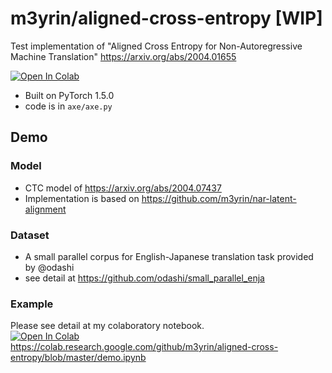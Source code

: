 # m3yrin/aligned-cross-entropy [WIP]
Test implementation of "Aligned Cross Entropy for Non-Autoregressive Machine Translation" https://arxiv.org/abs/2004.01655

<a href="https://colab.research.google.com/github/m3yrin/aligned-cross-entropy/blob/master/demo.ipynb"><img src="https://colab.research.google.com/assets/colab-badge.svg" alt="Open In Colab"/></a> 

* Built on PyTorch 1.5.0
* code is in `axe/axe.py`

## Demo
### Model
* CTC model of https://arxiv.org/abs/2004.07437
* Implementation is based on https://github.com/m3yrin/nar-latent-alignment
### Dataset
* A small parallel corpus for English-Japanese translation task provided by @odashi
* see detail at https://github.com/odashi/small_parallel_enja
### Example
Please see detail at my colaboratory notebook.  
<a href="https://colab.research.google.com/github/m3yrin/aligned-cross-entropy/blob/master/demo.ipynb"><img src="https://colab.research.google.com/assets/colab-badge.svg" alt="Open In Colab"/></a>   
https://colab.research.google.com/github/m3yrin/aligned-cross-entropy/blob/master/demo.ipynb
